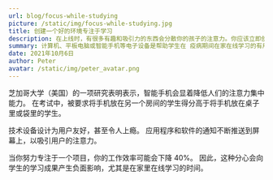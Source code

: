 ```yaml
---
url: blog/focus-while-studying
picture: /static/img/focus-while-studying.jpg
title: 创建一个好的环境专注于学习
description: 在上线时，有很多有趣和吸引力的东西会分散你的孩子的注意力。你应该立即创建一个白名单，其中只包含专门用于学习的网站和应用程序。
summary: 计算机、平板电脑或智能手机等电子设备是帮助学生在 疫病期间在家在线学习的有用工具。 然而，年轻人很容易被这些设备的吸引力分散注意力。 特别是拥有太多电子设备当助手会降低孩子的学习和工作效果。
date: 2021年10月6日
author: Peter
avatar: /static/img/peter_avatar.png
---
```

芝加哥大学（美国）的一项研究表明表示，智能手机会显着降低人们的注意力集中能力。 在考试中，被要求将手机放在另一个房间的学生得分高于将手机放在桌子里或袋里的学生。

技术设备设计为用户友好，甚至令人上瘾。 应用程序和软件的通知不断推送到屏幕上，以吸引用户的注意力。

当你努力专注于一个项目，你的工作效率可能会下降 40%。 因此，这种分心会向学生的学习成果产生负面影响，尤其是在家里在线学习的时间。